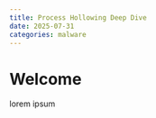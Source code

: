 ```yaml
---
title: Process Hollowing Deep Dive
date: 2025-07-31
categories: malware
---
```


# Welcome

lorem ipsum